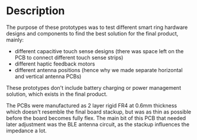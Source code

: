 # Description

The purpose of these prototypes was to test different smart ring hardware designs and components to find the best solution for the final product, mainly:
- different capacitive touch sense designs (there was space left on the PCB to connect different touch sense strips)
- different haptic feedback motors
- different antenna positions (hence why we made separate horizontal and vertical antenna PCBs)

These prototypes don't include battery charging or power management solution, which exists in the final product.

The PCBs were manufactured as 2 layer rigid FR4 at 0.6mm thickness which doesn't resemble the final board stackup, but was as thin as possible before the board becomes fully flex.
The main bit of this PCB that needed later adjustment was the BLE antenna circuit, as the stackup influences the impedance a lot.
